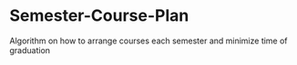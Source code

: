 # Semester-Course-Plan
Algorithm on how to arrange courses each semester and minimize time of graduation
